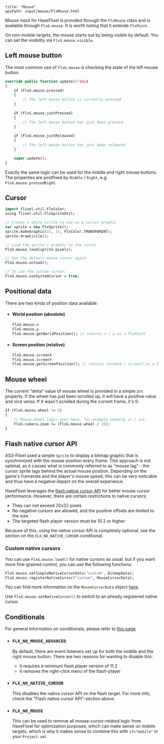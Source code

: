```
title: "Mouse"
apiPath: input/mouse/FlxMouse.html
```

Mouse input for HaxeFlixel is provided through the `FlxMouse` class and is available through `FlxG.mouse`. It is worth noting that it extends `FlxPoint`.

On non-mobile targets, the mouse starts out by being visible by default. You can set the visibility via `FlxG.mouse.visible`.

## Left mouse button

The most common use of `FlxG.mouse` is checking the state of the left mouse button.

``` haxe
override public function update():Void
{
	if (FlxG.mouse.pressed)
	{
		// The left mouse button is currently pressed
	}
	
	if (FlxG.mouse.justPressed)
	{
		// The left mouse button has just been pressed
	}
	
	if (FlxG.mouse.justReleased)
	{
		// The left mouse button has just been released
	}

	super.update();
}

```

Exactly the same logic can be used for the middle and right mouse buttons. The properties are postfixed by `Middle` / `Right`, e.g. `FlxG.mouse.pressedRight`.

## Cursor

```haxe
import flixel.util.FlxColor;
using flixel.util.FlxSpriteUtil;

// Create a white circle to use as a cursor graphic
var sprite = new FlxSprite();
sprite.makeGraphic(15, 15, FlxColor.TRANSPARENT);
sprite.drawCircle();

// Load the sprite's graphic to the cursor
FlxG.mouse.load(sprite.pixels);

// Use the default mouse cursor again
FlxG.mouse.unload();

// To use the system cursor:
FlxG.mouse.useSystemCursor = true;
```

## Positional data

There are two kinds of position data available:

* #### World position (absolute)
	
	```haxe
	FlxG.mouse.x
	FlxG.mouse.y
	FlxG.mouse.getWorldPosition(); // returns x / y as a FlxPoint
	```

* #### Screen position (relative)
	
	```haxe
	FlxG.mouse.screenX
	FlxG.mouse.screenY
	FlxG.mouse.getScreenPosition(); // returns screenX / screenY as a FlxPoint
	```

## Mouse wheel

The current "delta" value of mouse wheel is provided in a simple `Int` property. If the wheel has just been scrolled up, it will have a positive value and vice versa. If it wasn't scrolled during the current frame, it's 0.

```haxe
if (FlxG.mouse.wheel != 0)
{
	// Mouse wheel logic goes here, for example zooming in / out:
	FlxG.camera.zoom += (FlxG.mouse.wheel / 10);
}
```

## Flash native cursor API

AS3-Flixel used a simple `Sprite` to display a bitmap graphic that is synchronized with the mouse position every frame. This approach is not optimal, as it causes what is commonly referred to as "mouse lag" - the cursor sprite lags behind the actual mouse position. Depending on the game's framerate and the player's mouse speed, this can be very noticable and thus have a negative impact on the overall experience.

HaxeFlixel leverages the [flash native cursor API](http://www.adobe.com/devnet/flashplayer/articles/native-mouse-cursors.html) for better mouse cursor performance. However, there are certain restrictions to native cursors:

 * They can not exceed 32x32 pixels
 * No negative cursors are allowed, and the positive offsets are limited to the size
 * The targeted flash player version must be 10.2 or higher

Because of this, using the native cursor API is completely optional, see the section on the `FLX_NO_NATIVE_CURSOR` conditional.

### Custom native cursors

You can use `FlxG.mouse.load()` for native cursors as usual, but if you want more fine-grained control, you can use the following functions:

```haxe
FlxG.mouse.setSimpleNativeCursorData("custom", BitmapData);
FlxG.mouse.registerNativeCursor("custom", MouseCursorData);
```

You can find more information on the `MouseCursorData` object [here](http://help.adobe.com/en_US/FlashPlatform/reference/actionscript/3/flash/ui/MouseCursorData.html).


Use `FlxG.mouse.setNativeCursor()` to switch to an already registered native cursor.

## Conditionals

For general information on conditionals, please refer to [this page](http://haxeflixel.com/documentation/compiler-conditionals/).

* ### `FLX_NO_MOUSE_ADVANCED`
	
	By default, there are event listeners set up for both the middle and the right mouse button. There are two reasons for wanting to disable this:

	* it requires a minimum flash player version of 11.2
	* it removes the right-click menu of the flash-player

* ### `FLX_NO_NATIVE_CURSOR`

	This disables the native cursor API on the flash target. For more info, check the "Flash native cursor API"-section above.

* ### `FLX_NO_MOUSE`

	This can be used to remove all mouse-cursor-related logic from HaxeFlixel for optimization purposes, which can make sense on mobile targets, which is why it makes sense to combine this with `if="mobile"` in your `Project.xml`.
